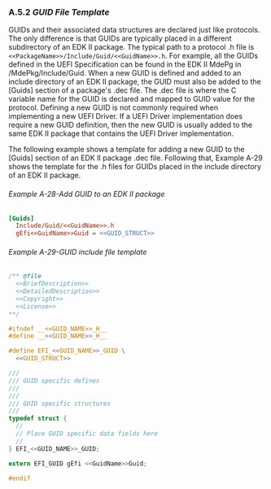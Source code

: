 <!--- @file
  A.5.2 _GUID File Template_

  Copyright (c) 2012-2018, Intel Corporation. All rights reserved.<BR>

  Redistribution and use in source (original document form) and 'compiled'
  forms (converted to PDF, epub, HTML and other formats) with or without
  modification, are permitted provided that the following conditions are met:

  1) Redistributions of source code (original document form) must retain the
     above copyright notice, this list of conditions and the following
     disclaimer as the first lines of this file unmodified.

  2) Redistributions in compiled form (transformed to other DTDs, converted to
     PDF, epub, HTML and other formats) must reproduce the above copyright
     notice, this list of conditions and the following disclaimer in the
     documentation and/or other materials provided with the distribution.

  THIS DOCUMENTATION IS PROVIDED BY TIANOCORE PROJECT "AS IS" AND ANY EXPRESS OR
  IMPLIED WARRANTIES, INCLUDING, BUT NOT LIMITED TO, THE IMPLIED WARRANTIES OF
  MERCHANTABILITY AND FITNESS FOR A PARTICULAR PURPOSE ARE DISCLAIMED. IN NO
  EVENT SHALL TIANOCORE PROJECT  BE LIABLE FOR ANY DIRECT, INDIRECT, INCIDENTAL,
  SPECIAL, EXEMPLARY, OR CONSEQUENTIAL DAMAGES (INCLUDING, BUT NOT LIMITED TO,
  PROCUREMENT OF SUBSTITUTE GOODS OR SERVICES; LOSS OF USE, DATA, OR PROFITS;
  OR BUSINESS INTERRUPTION) HOWEVER CAUSED AND ON ANY THEORY OF LIABILITY,
  WHETHER IN CONTRACT, STRICT LIABILITY, OR TORT (INCLUDING NEGLIGENCE OR
  OTHERWISE) ARISING IN ANY WAY OUT OF THE USE OF THIS DOCUMENTATION, EVEN IF
  ADVISED OF THE POSSIBILITY OF SUCH DAMAGE.

-->

### A.5.2 _GUID File Template_

GUIDs and their associated data structures are declared just like protocols.
The only difference is that GUIDs are typically placed in a different
subdirectory of an EDK II package. The typical path to a protocol .h file is
`<<PackageName>>/Include/Guid/<<GuidName>>.h`. For example, all the GUIDs
defined in the UEFI Specification can be found in the EDK II MdePg in
/MdePkg/Include/Guid. When a new GUID is defined and added to an include
directory of an EDK II package, the GUID must also be added to the [Guids]
section of a package's .dec file. The .dec file is where the C variable name
for the GUID is declared and mapped to GUID value for the protocol. Defining a
new GUID is not commonly required when implementing a new UEFI Driver. If a
UEFI Driver implementation does require a new GUID definition, then the new
GUID is usually added to the same EDK II package that contains the UEFI Driver
implementation.

The following example shows a template for adding a new GUID to the [Guids]
section of an EDK II package .dec file. Following that, Example A-29 shows the
template for the .h files for GUIDs placed in the include directory of an EDK
II package.

###### Example A-28-Add GUID to an EDK II package

```ini
[Guids]
  Include/Guid/<<GuidName>>.h
  gEfi<<GuidName>>Guid = <<GUID_STRUCT>>
```

###### Example A-29-GUID include file template

```c
/** @file
  <<BriefDescription>>
  <<DetailedDescription>>
  <<Copyright>>
  <<License>>
**/

#ifndef __<<GUID_NAME>>_H__
#define __<<GUID_NAME>>_H__

#define EFI_<<GUID_NAME>>_GUID \
  <<GUID_STRUCT>>

///
/// GUID specific defines
///
///
/// GUID specific structures
///
typedef struct {
  //
  // Place GUID specific data fields here
  //
} EFI_<<GUID_NAME>>_GUID;

extern EFI_GUID gEfi <<GuidName>>Guid;

#endif
```
